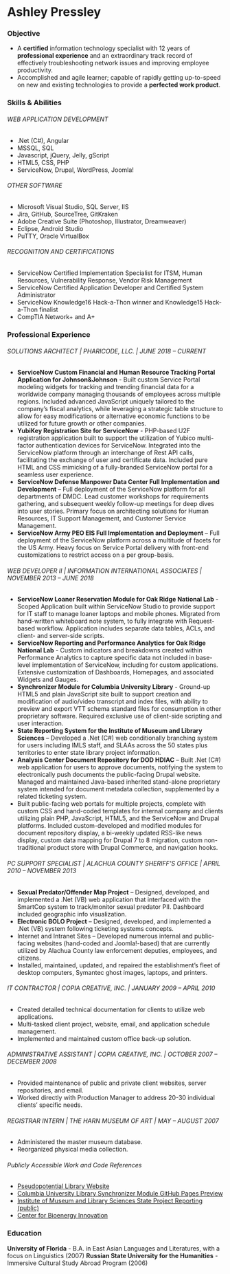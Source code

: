 # Ashley Pressley

### Objective
- A **certified** information technology specialist with 12 years of **professional experience** and an extraordinary track record of effectively troubleshooting network issues and improving employee productivity.
- Accomplished and agile learner; capable of rapidly getting up-to-speed on new and existing technologies to provide a **perfected work product**.

### Skills & Abilities

###### WEB APPLICATION DEVELOPMENT
- .Net (C#), Angular
- MSSQL, SQL
- Javascript, jQuery, Jelly, gScript
- HTML5, CSS, PHP
- ServiceNow, Drupal, WordPress, Joomla!

###### OTHER SOFTWARE
-	Microsoft Visual Studio, SQL Server, IIS
-	Jira, GitHub, SourceTree, GitKraken
-	Adobe Creative Suite (Photoshop, Illustrator, Dreamweaver)
-	Eclipse, Android Studio
-	PuTTY, Oracle VirtualBox

###### RECOGNITION AND CERTIFICATIONS
-	ServiceNow Certified Implementation Specialist for ITSM, Human Resources, Vulnerability Response, Vendor Risk Management
-	ServiceNow Certified Application Developer and Certified System Administrator
-	ServiceNow Knowledge16 Hack-a-Thon winner and Knowledge15 Hack-a-Thon finalist
-	CompTIA Network+ and A+

### Professional Experience

###### SOLUTIONS ARCHITECT | PHARICODE, LLC. | JUNE 2018 – CURRENT
-	**ServiceNow Custom Financial and Human Resource Tracking Portal Application for Johnson&Johnson** - Built custom Service Portal modeling widgets for tracking and trending financial data for a worldwide company managing thousands of employees across multiple regions. Included advanced JavaScript uniquely tailored to the company’s fiscal analytics, while leveraging a strategic table structure to allow for easy modifications or alternative economic functions to be utilized for future growth or other companies. 
-	**YubiKey Registration Site for ServiceNow** - PHP-based U2F registration application built to support the utilization of Yubico multi-factor authentication devices for ServiceNow. Integrated into the ServiceNow platform through an interchange of Rest API calls, facilitating the exchange of user and certificate data. Included pure HTML and CSS mimicking of a fully-branded ServiceNow portal for a seamless user experience. 
-	**ServiceNow Defense Manpower Data Center Full Implementation and Development** – Full deployment of the ServiceNow platform for all departments of DMDC. Lead customer workshops for requirements gathering, and subsequent weekly follow-up meetings for deep dives into user stories. Primary focus on architecting solutions for Human Resources, IT Support Management, and Customer Service Management. 
-	**ServiceNow Army PEO EIS Full Implementation and Deployment** – Full deployment of the ServiceNow platform across a multitude of facets for the US Army. Heavy focus on Service Portal delivery with front-end customizations to restrict access on a per group-basis.

###### WEB DEVELOPER II | INFORMATION INTERNATIONAL ASSOCIATES | NOVEMBER 2013 – JUNE 2018
-	**ServiceNow Loaner Reservation Module for Oak Ridge National Lab** - Scoped Application built within ServiceNow Studio to provide support for IT staff to manage loaner laptops and mobile phones. Migrated from hand-written whiteboard note system, to fully integrate with Request-based workflow. Application includes separate data tables, ACLs, and client- and server-side scripts.
-	**ServiceNow Reporting and Performance Analytics for Oak Ridge National Lab** - Custom indicators and breakdowns created within Performance Analytics to capture specific data not included in base-level implementation of ServiceNow, including for custom applications. Extensive customization of Dashboards, Homepages, and associated Widgets and Gauges.
-	**Synchronizer Module for Columbia University Library** - Ground-up HTML5 and plain JavaScript site built to support creation and modification of audio/video transcript and index files, with ability to preview and export VTT schema standard files for consumption in other proprietary software. Required exclusive use of client-side scripting and user interaction.
-	**State Reporting System for the Institute of Museum and Library Sciences** – Developed a .Net (C#) web conditionally branching system for users including IMLS staff, and SLAAs across the 50 states plus territories to enter state library project information.
-	**Analysis Center Document Repository for DOD HDIAC** – Built .Net (C#) web application for users to approve documents, notifying the system to electronically push documents the public-facing Drupal website. Managed and maintained Java-based inherited stand-alone proprietary system intended for document metadata collection, supplemented by a related ticketing system.
-	Built public-facing web portals for multiple projects, complete with custom CSS and hand-coded templates for internal company and clients utilizing plain PHP, JavaScript, HTML5, and the ServiceNow and Drupal platforms. Included custom-developed and modified modules for document repository display, a bi-weekly updated RSS-like news display, custom data mapping for Drupal 7 to 8 migration, custom non-traditional product store with Drupal Commerce, and navigation hooks.

###### PC SUPPORT SPECIALIST | ALACHUA COUNTY SHERIFF’S OFFICE | APRIL 2010 – NOVEMBER 2013
- **Sexual Predator/Offender Map Project** – Designed, developed, and implemented a .Net (VB) web
application that interfaced with the SmartCop system to track/monitor sexual predator PII. Dashboard
included geographic info visualization.
- **Electronic BOLO Project** – Designed, developed, and implemented a .Net (VB) system following ticketing
systems concepts.
- Internet and Intranet Sites – Developed numerous internal and public-facing websites (hand-coded and
Joomla!-based) that are currently utilized by Alachua County law enforcement deputies, employees, and
citizens.
- Installed, maintained, updated, and repaired the establishment’s fleet of desktop computers, Symantec
ghost images, laptops, and printers.

###### IT CONTRACTOR | COPIA CREATIVE, INC. | JANUARY 2009 – APRIL 2010
- Created detailed technical documentation for clients to utilize web applications.
- Multi-tasked client project, website, email, and application schedule management.
- Implemented and maintained custom office back-up solution.

###### ADMINISTRATIVE ASSISTANT | COPIA CREATIVE, INC. | OCTOBER 2007 – DECEMBER 2008
- Provided maintenance of public and private client websites, server repositories, and email.
- Worked directly with Production Manager to address 20-30 individual clients’ specific needs.

###### REGISTRAR INTERN | THE HARN MUSEUM OF ART | MAY – AUGUST 2007
- Administered the master museum database.
- Reorganized physical media collection.

###### Publicly Accessible Work and Code References
- [Pseudopotential Library Website](https://pseudopotentiallibrary.org/) 
- [Columbia University Library Synchronizer Module GitHub Pages Preview](https://cul.github.io/synchronizer-module/)
- [Institute of Museum and Library Sciences State Project Reporting (public)](https://imls-spr.imls.gov/Public/Projects) 
- [Center for Bioenergy Innovation](https://cbi.ornl.gov/)

### Education
**University of Florida** - B.A. in East Asian Languages and Literatures, with a focus on Linguistics (2007)
**Russian State University for the Humanities** - Immersive Cultural Study Abroad Program (2006)
